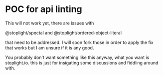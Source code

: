 

# POC for api linting

This will not work yet,
there are issues with

@stoplight/spectal
and
@stoplight/ordered-object-literal 

that need to be addressed.  I will soon fork those in order to apply the fix that works but I am unsure if it is any good.

You probably don't want something like this anyway, what you want is stoplight.io.  this is just for insigating some discussions and fiddling around with.
